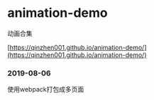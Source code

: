 # animation-demo

动画合集

[https://qinzhen001.github.io/animation-demo/](https://qinzhen001.github.io/animation-demo/)



### 2019-08-06

使用webpack打包成多页面
